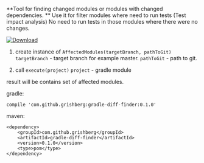 **Tool for finding changed modules or modules with changed dependencies.
**
Use it for filter modules where need to run tests (Test impact analysis)
No need to run tests in those modules where there were no changes.

[ ![Download](https://api.bintray.com/packages/grigory-rylov/gradle/gradle-diff-finder/images/download.svg?version=0.1.0) ](https://bintray.com/grigory-rylov/gradle/gradle-diff-finder/0.1.0/link)
1) create instance of `AffectedModules(targetBranch, pathToGit)`
    `targetBranch` - target branch for example master.
    `pathToGit` - path to git.
    
2) call `execute(project)`
    `project` - gradle module
    
result will be contains set of affected modules.

gradle:
```
compile 'com.github.grishberg:gradle-diff-finder:0.1.0'
```
maven:
```
<dependency>
	<groupId>com.github.grishberg</groupId>
	<artifactId>gradle-diff-finder</artifactId>
	<version>0.1.0</version>
	<type>pom</type>
</dependency>
```    